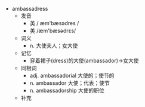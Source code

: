 - ambassadress
  - 发音
    - 英 / æm'bæsədres /
    - 美 /æm'bæsədrɛs/
  - 词义
    - n. 大使夫人；女大使
  - 记忆
    - 穿着裙子(dress)的大使(ambassador)→女大使
  - 同根词
    - adj. ambassadorial 大使的；使节的
    - n. ambassador 大使；代表；使节
    - n. ambassadorship 大使的职位
  - 补充